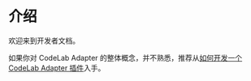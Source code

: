 # 介绍

欢迎来到开发者文档。


如果你对 CodeLab Adapter 的整体概念，并不熟悉，推荐从[如何开发一个 CodeLab Adapter 插件](https://blog.just4fun.site/post/%E7%BC%96%E7%A8%8B/create-adapter-plugin/)入手。
